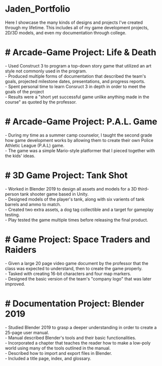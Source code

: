 <!DOCTYPE html>
<html>
<body>
<h1>Jaden_Portfolio</h1>
<p>Here I showcase the many kinds of designs and projects I've created through my lifetime. This includes all of my game development projects, 2D/3D models, and even my documentation through college.</p>
</body>
</html>

<h1># Arcade-Game Project: Life & Death</h1>
- Used Construct 3 to program a top-down story game that utilized an art style not commonly used in the program.<br/>
- Produced multiple forms of documentation that described the team's goals, projected milestone dates, presentations, and progress reports.<br/>
- Spent personal time to learn Consruct 3 in depth in order to meet the goals of the project<br/>
- Results were a "short yet successful game unlike anything made in the course" as quoted by the professor.<br/>


<h1># Arcade-Game Project: P.A.L. Game</h1>
<p>- During my time as a summer camp counselor, I taught the second grade how game development works by allowing them to create their own Police Athletic League (P.A.L) game.<br/>
- The game was a simple Mario-style platformer that I pieced together with the kids' ideas.<br/>

<h1># 3D Game Project: Tank Shot</h1>
- Worked in Blender 2019 to design all assets and models for a 3D third-person tank shooter game based in Unity.<br/>
- Designed models of the player's tank, along with six varients of tank barrels and ammo to match.<br/>
- Created two extra assets, a dog tag collectible and a target for gameplay testing.<br/>
- Play tested the game multiple times before releasing the final product.<br/>

<h1># Game Project: Space Traders and Raiders</h1>
- Given a large 20 page video game document by the professor that the class was expected to understand, then to create the game properly.<br/>
- Tasked with creating 16-bit characters and four map markers.<br/>
- Designed the basic version of the team's "company logo" that was later improved.<br/>

<h1># Documentation Project: Blender 2019</h1>
- Studied Blender 2019 to grasp a deeper understanding in order to create a 25-page user manual.<br/>
- Manual described Blender's tools and their basic functionalities.<br/>
- Incorporated a chapter that teaches the reader how to make a low-poly world using many of the tools outlined in the manual.<br/>
- Described how to import and export files in Blender.<br/>
- Included a title page, index, and glossary.<br/>
